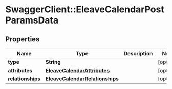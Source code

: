 # SwaggerClient::EleaveCalendarPostParamsData

## Properties
Name | Type | Description | Notes
------------ | ------------- | ------------- | -------------
**type** | **String** |  | [optional] 
**attributes** | [**EleaveCalendarAttributes**](EleaveCalendarAttributes.md) |  | [optional] 
**relationships** | [**EleaveCalendarRelationships**](EleaveCalendarRelationships.md) |  | [optional] 


